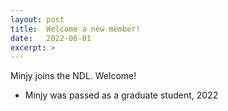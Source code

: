 ```yaml
---
layout: post
title:  Welcome a new member!
date:   2022-06-01
excerpt: >
---
```


  Minjy joins the NDL.  Welcome!
  
  - Minjy was passed as a graduate student, 2022
